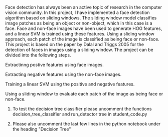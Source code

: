 Face detection has always been an active topic of research in the computer vision community. In this project, I have implemented a face detection algorithm based on sliding windows. The sliding window model classifies image patches as being an object or non-object, which in this case is a face. Face and non-face images have been used to generate HOG features, and a linear SVM is trained using these features. Using a sliding window approach, each patch of the image is classified as being face or non-face. This project is based on the paper by Dalal and Triggs 2005 for the detection of faces in images using a sliding window. The project can be divided into the following steps.


Extractinng postive features using face images.

Extracting negative features using the non-face images.

Training a linear SVM using the positive and negative features.

Using a sliding window to evaluate each patch of the image as being face or non-face.


1) To test the decision tree classifier please uncomment the functions decision_tree_classifier and run_detector tree in student_code.py

2) Please also uncomment the last few lines in the python notebook under the heading "Decision Tree"
